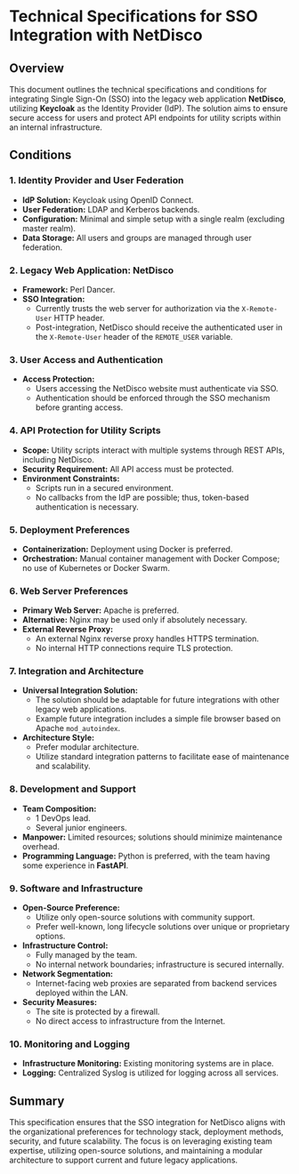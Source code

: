 # Technical Specifications for SSO Integration with NetDisco

## Overview
This document outlines the technical specifications and conditions for integrating Single Sign-On (SSO) into the legacy web application **NetDisco**, utilizing **Keycloak** as the Identity Provider (IdP). The solution aims to ensure secure access for users and protect API endpoints for utility scripts within an internal infrastructure.

## Conditions

### 1. Identity Provider and User Federation
- **IdP Solution:** Keycloak using OpenID Connect.
- **User Federation:** LDAP and Kerberos backends.
- **Configuration:** Minimal and simple setup with a single realm (excluding master realm).
- **Data Storage:** All users and groups are managed through user federation.

### 2. Legacy Web Application: NetDisco
- **Framework:** Perl Dancer.
- **SSO Integration:** 
  - Currently trusts the web server for authorization via the `X-Remote-User` HTTP header.
  - Post-integration, NetDisco should receive the authenticated user in the `X-Remote-User` header of the `REMOTE_USER` variable.

### 3. User Access and Authentication
- **Access Protection:** 
  - Users accessing the NetDisco website must authenticate via SSO.
  - Authentication should be enforced through the SSO mechanism before granting access.

### 4. API Protection for Utility Scripts
- **Scope:** Utility scripts interact with multiple systems through REST APIs, including NetDisco.
- **Security Requirement:** All API access must be protected.
- **Environment Constraints:** 
  - Scripts run in a secured environment.
  - No callbacks from the IdP are possible; thus, token-based authentication is necessary.

### 5. Deployment Preferences
- **Containerization:** Deployment using Docker is preferred.
- **Orchestration:** Manual container management with Docker Compose; no use of Kubernetes or Docker Swarm.

### 6. Web Server Preferences
- **Primary Web Server:** Apache is preferred.
- **Alternative:** Nginx may be used only if absolutely necessary.
- **External Reverse Proxy:** 
  - An external Nginx reverse proxy handles HTTPS termination.
  - No internal HTTP connections require TLS protection.

### 7. Integration and Architecture
- **Universal Integration Solution:** 
  - The solution should be adaptable for future integrations with other legacy web applications.
  - Example future integration includes a simple file browser based on Apache `mod_autoindex`.
- **Architecture Style:** 
  - Prefer modular architecture.
  - Utilize standard integration patterns to facilitate ease of maintenance and scalability.

### 8. Development and Support
- **Team Composition:** 
  - 1 DevOps lead.
  - Several junior engineers.
- **Manpower:** Limited resources; solutions should minimize maintenance overhead.
- **Programming Language:** Python is preferred, with the team having some experience in **FastAPI**.

### 9. Software and Infrastructure
- **Open-Source Preference:** 
  - Utilize only open-source solutions with community support.
  - Prefer well-known, long lifecycle solutions over unique or proprietary options.
- **Infrastructure Control:** 
  - Fully managed by the team.
  - No internal network boundaries; infrastructure is secured internally.
- **Network Segmentation:** 
  - Internet-facing web proxies are separated from backend services deployed within the LAN.
- **Security Measures:** 
  - The site is protected by a firewall.
  - No direct access to infrastructure from the Internet.

### 10. Monitoring and Logging
- **Infrastructure Monitoring:** Existing monitoring systems are in place.
- **Logging:** Centralized Syslog is utilized for logging across all services.

## Summary
This specification ensures that the SSO integration for NetDisco aligns with the organizational preferences for technology stack, deployment methods, security, and future scalability. The focus is on leveraging existing team expertise, utilizing open-source solutions, and maintaining a modular architecture to support current and future legacy applications.
